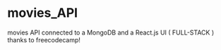 # movies_API
movies API connected to a MongoDB and a React.js UI ( FULL-STACK ) thanks to freecodecamp!

